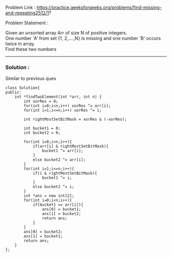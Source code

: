 Problem Link : https://practice.geeksforgeeks.org/problems/find-missing-and-repeating2512/1?

Problem Statement : 

Given an unsorted array Arr of size N of positive integers.<br> One number 'A' from set {1, 2,....,N} is missing and one number 'B' occurs twice in array.<br> Find these two numbers

_____________________________________________________________________________________________

### Solution : 

Similar to previous ques

```
class Solution{
public:
    int *findTwoElement(int *arr, int n) {
        int xorRes = 0;
        for(int i=0;i<n;i++) xorRes ^= arr[i];
        for(int i=1;i<=n;i++) xorRes ^= i;
        
        int rightMostSetBitMask = xorRes & (-xorRes);
        
        int bucket1 = 0;
        int bucket2 = 0;
        
        for(int i=0;i<n;i++){
            if(arr[i] & rightMostSetBitMask){
                bucket1 ^= arr[i];
            }
            else bucket2 ^= arr[i];
        }
        for(int i=1;i<=n;i++){
            if(i & rightMostSetBitMask){
                bucket1 ^= i;
            }
            else bucket2 ^= i;
        }
        int *ans = new int[2];
        for(int i=0;i<n;i++){
            if(bucket1 == arr[i]){
                ans[0] = bucket1;
                ans[1] = bucket2;
                return ans;
            }
        }
        ans[0] = bucket2;
        ans[1] = bucket1;
        return ans;
    }
};
```

